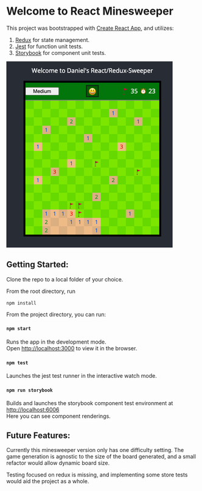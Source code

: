 # Welcome to React Minesweeper

This project was bootstrapped with [Create React App](https://github.com/facebook/create-react-app), and utilizes: 
1. [Redux](https://redux.js.org/) for state management.
2. [Jest](https://jestjs.io/) for function unit tests.
3. [Storybook](https://storybook.js.org/) for component unit tests.

![screenshot](./docs/screenshot.png)

## Getting Started:

Clone the repo to a local folder of your choice.

From the root directory, run  
```
npm install
```

From the project directory, you can run:

#### `npm start`

Runs the app in the development mode.<br />
Open [http://localhost:3000](http://localhost:3000) to view it in the browser.

#### `npm test`

Launches the jest test runner in the interactive watch mode.

#### `npm run storybook`

Builds and launches the storybook component test environment at [http://localhost:6006](http://localhost:6006) <br /> 
Here you can see component renderings. 

## Future Features:

Currently this minesweeper version only has one difficulty setting. The game generation is agnostic to the size of the board generated, and a small refactor would allow dynamic board size.

Testing focused on redux is missing, and implementing some store tests would aid the project as a whole.